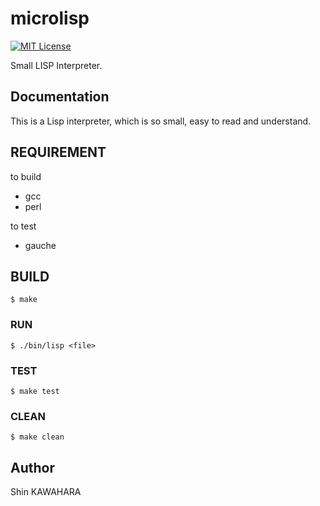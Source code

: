# microlisp

[![MIT License](http://img.shields.io/badge/license-MIT-blue.svg?style=flat)](LICENSE)

Small LISP Interpreter.

## Documentation

This is a Lisp interpreter, which is so small, easy to read and understand.

## REQUIREMENT

to build
+ gcc
+ perl

to test
+ gauche

## BUILD

```console
$ make
```

### RUN

```console
$ ./bin/lisp <file>
```

### TEST

```console
$ make test
```

### CLEAN

```console
$ make clean
```

## Author

Shin KAWAHARA
